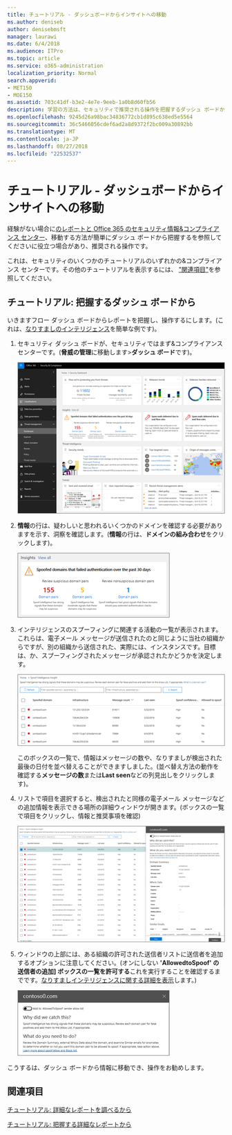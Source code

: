 ```yaml
---
title: チュートリアル - ダッシュボードからインサイトへの移動
ms.author: deniseb
author: denisebmsft
manager: laurawi
ms.date: 6/4/2018
ms.audience: ITPro
ms.topic: article
ms.service: o365-administration
localization_priority: Normal
search.appverid:
- MET150
- MOE150
ms.assetid: 703c41df-b3e2-4e7e-9eeb-1a0b8d60fb56
description: 学習の方法は、セキュリティで推奨される操作を把握するダッシュ ボードから移動することができます&amp;コンプライアンス センターです。
ms.openlocfilehash: 9245d26a98bac34836772cb1d895c638ed5e5564
ms.sourcegitcommit: 36c5466056cdef6ad2a8d9372f2bc009a30892bb
ms.translationtype: MT
ms.contentlocale: ja-JP
ms.lasthandoff: 08/27/2018
ms.locfileid: "22532537"
---
```

# <a name="walkthrough---from-a-dashboard-to-an-insight"></a>チュートリアル - ダッシュボードからインサイトへの移動

経験がない場合に[のレポートと Office 365 のセキュリティ情報&amp;コンプライアンス センター](reports-and-insights-in-security-and-compliance.md)、移動する方法が簡単にダッシュ ボードから把握するを参照してくださいに役立つ場合があり、推奨される操作です。 
  
これは、セキュリティのいくつかのチュートリアルのいずれかの&amp;コンプライアンス センターです。その他のチュートリアルを表示するには、 ["関連項目"](#related-topics)を参照してください。 
  
## <a name="walkthrough-from-a-dashboard-to-an-insight"></a>チュートリアル: 把握するダッシュ ボードから

いきますフロー ダッシュ ボードからレポートを把握し、操作するにします。(これは、[なりすましのインテリジェンス](learn-about-spoof-intelligence.md)を簡単な例です)。 
  
1. セキュリティ ダッシュ ボードが、セキュリティではまず&amp;コンプライアンス センターです。(**脅威の管理**に移動します\>**ダッシュ ボード**です)。
    
    ![セキュリティ&amp;コンプライアンス センターでは、脅威の管理を選択して\>ダッシュ ボード](media/05a38660-eb13-4960-a266-11809c453d95.png)
  
2. **情報**の行は、疑わしいと思われるいくつかのドメインを確認する必要がありますを示す、洞察を確認します。(**情報**の行は、**ドメインの組み合わせ**をクリックします)。
    
    ![洞察行は、なりすましの問題が発生の可能性を紹介します。](media/dd1d0cb3-3201-45d7-b41d-18a0944fe85d.png)
  
3. インテリジェンスのスプーフィングに関連する活動の一覧が表示されます。これらは、電子メール メッセージが送信されたのと同じように当社の組織からですが、別の組織から送信された、実際には、インスタンスです。目標は、か、スプーフィングされたメッセージが承認されたかどうかを決定します。
    
    ![インテリジェンス情報のなりすまし](media/a2e2b4fd-0c1e-499f-8401-cf3089da82fa.png)
  
    このボックスの一覧で、情報はメッセージの数や、なりすましが検出された最後の日付を並べ替えることができますしました。(並べ替え方法の動作を確認する**メッセージの数**または**Last seen**などの列見出しをクリックします)。 
    
4. リストで項目を選択すると、検出されたと同様の電子メール メッセージなどの追加情報を表示できる場所の詳細ウィンドウが開きます。(ボックスの一覧で項目をクリックし、情報と推奨事項を確認)
    
    ![詳細ペインを表示する項目を選択します。](media/7ad1faa5-6ca2-474e-a609-eb275e0a8e59.png)
  
5. ウィンドウの上部には、ある組織の許可された送信者リストに送信者を追加するオプションに注意してください。(オンにしない **'AllowedtoSpoof' の送信者の追加] ボックスの一覧を許可する**これを実行することを確認するまでです。[なりすましインテリジェンスに関する詳細を表示](learn-about-spoof-intelligence.md)します。)
    
    ![送信者を承認することができます。](media/caf0c20a-6047-486d-8060-5a229a3de49f.png)
  
こうするは、ダッシュ ボードから情報に移動でき、操作をお勧めします。
  
## <a name="related-topics"></a>関連項目

[チュートリアル: 詳細なレポートを調べるから](from-an-insight-to-a-detailed-report.md)
  
[チュートリアル: 把握する詳細なレポートから](from-a-detailed-report-to-an-insight.md)
  

